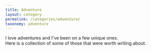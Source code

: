 ```yaml
---
title: Adventure
layout: category
permalink: /categories/adventure/
taxonomy: adventure
---
```


I love adventures and I've been on a few unique ones.<br>Here is a collection of some of those that were worth writing about.